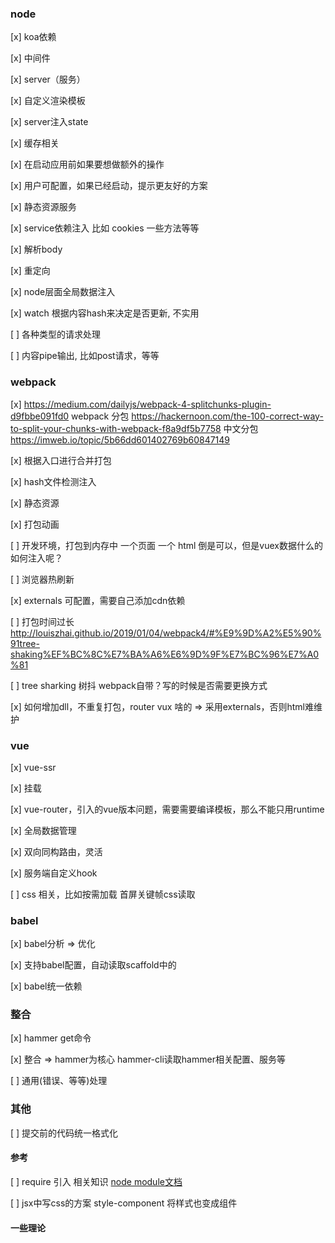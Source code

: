 ### node

[x] koa依赖

[x] 中间件 

[x] server（服务）

[x] 自定义渲染模板

[x] server注入state

[x] 缓存相关

[x] 在启动应用前如果要想做额外的操作

[x] 用户可配置，如果已经启动，提示更友好的方案

[x] 静态资源服务

[x] service依赖注入 比如 cookies 一些方法等等

[x] 解析body

[x] 重定向

[x] node层面全局数据注入

[x] watch 根据内容hash来决定是否更新, 不实用

[ ] 各种类型的请求处理

[ ] 内容pipe输出, 比如post请求，等等



### webpack

[x] https://medium.com/dailyjs/webpack-4-splitchunks-plugin-d9fbbe091fd0  webpack 分包
https://hackernoon.com/the-100-correct-way-to-split-your-chunks-with-webpack-f8a9df5b7758
中文分包 https://imweb.io/topic/5b66dd601402769b60847149

[x] 根据入口进行合并打包

[x] hash文件检测注入

[x] 静态资源

[x] 打包动画

[ ] 开发环境，打包到内存中 一个页面 一个 html 倒是可以，但是vuex数据什么的如何注入呢？

[ ] 浏览器热刷新

[x] externals 可配置，需要自己添加cdn依赖

[ ] 打包时间过长 http://louiszhai.github.io/2019/01/04/webpack4/#%E9%9D%A2%E5%90%91tree-shaking%EF%BC%8C%E7%BA%A6%E6%9D%9F%E7%BC%96%E7%A0%81

[ ] tree sharking 树抖 webpack自带？写的时候是否需要更换方式

[x] 如何增加dll，不重复打包，router vux 啥的 => 采用externals，否则html难维护


### vue

[x] vue-ssr

[x] 挂载

[x] vue-router，引入的vue版本问题，需要需要编译模板，那么不能只用runtime

[x] 全局数据管理

[x] 双向同构路由，灵活

[x] 服务端自定义hook

[ ] css 相关，比如按需加载 首屏关键帧css读取

### babel

[x] babel分析 => 优化

[x] 支持babel配置，自动读取scaffold中的

[x] babel统一依赖

### 整合
[x] hammer get命令

[x] 整合 => hammer为核心 hammer-cli读取hammer相关配置、服务等

[ ] 通用(错误、等等)处理

### 其他
[ ] 提交前的代码统一格式化



#### 参考

[ ] require 引入 相关知识 [node module文档](https://nodejs.org/docs/latest/api/modules.html#modules_the_module_scope) 

[ ] jsx中写css的方案  style-component 将样式也变成组件

#### 一些理论
